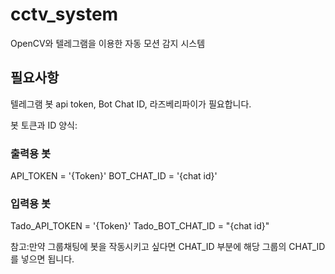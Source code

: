 # cctv_system

OpenCV와 텔레그램을 이용한 자동 모션 감지 시스템

## 필요사항

  텔레그램 봇 api token, Bot Chat ID, 라즈베리파이가 필요합니다.
  
  봇 토큰과 ID 양식:
 
 ### 출력용 봇
API_TOKEN = '{Token}'
BOT_CHAT_ID = '{chat id}'

### 입력용 봇
Tado_API_TOKEN = '{Token}'
Tado_BOT_CHAT_ID = "{chat id}"

참고:만약 그룹채팅에 봇을 작동시키고 싶다면 CHAT_ID 부분에 해당 그룹의 CHAT_ID를 넣으면 됩니다.


